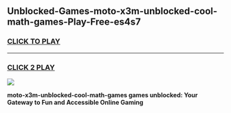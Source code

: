 
## Unblocked-Games-moto-x3m-unblocked-cool-math-games-Play-Free-es4s7
<h3>
<a href="https://premium76.site?title=moto-x3m-unblocked-cool-math-games&ref=20A">CLICK TO PLAY</a></h3>
<hr>

<h3>
<a href="https://premium76.site?title=moto-x3m-unblocked-cool-math-games&ref=20A">CLICK 2 PLAY</a>
  
</h3>

<a href="https://premium76.site?title=moto-x3m-unblocked-cool-math-games&ref=20A"><img src="https://clearcache.store/games.png"></a>


**moto-x3m-unblocked-cool-math-games games unblocked: Your Gateway to Fun and Accessible Online Gaming**
